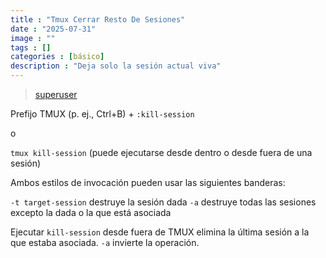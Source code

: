 ```yaml
---
title : "Tmux Cerrar Resto De Sesiones"
date : "2025-07-31"
image : ""
tags : []
categories : [básico]
description : "Deja solo la sesión actual viva"
---
```




> [superuser](https://superuser.com/posts/1161344/timeline)

Prefijo TMUX (p. ej., Ctrl+B) + `:kill-session`

o

`tmux kill-session` (puede ejecutarse desde dentro o desde fuera de una sesión)

Ambos estilos de invocación pueden usar las siguientes banderas:

`-t target-session` destruye la sesión dada
`-a` destruye todas las sesiones excepto la dada o la que está asociada

Ejecutar `kill-session` desde fuera de TMUX elimina la última sesión a la que estaba asociada. `-a` invierte la operación.

